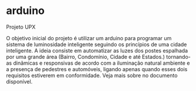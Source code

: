 # arduino
Projeto UPX

O objetivo inicial do projeto é utilizar um arduino para programar 
um sistema de luminosidade inteligente seguindo os princípios de uma cidade inteligente. 
A ideia consiste em automatizar as luzes dos postes espalhada por uma grande área (Bairro, Condomínio, Cidade e até Estados.)
tornando-as dinãmicas e responsivas de acordo com a iluminação natural ambiente e a presença de pedestres e automóveis, 
ligando apenas quando esses dois requisitos estiverem em conformidade. Veja mais sobre no documento disponível.
